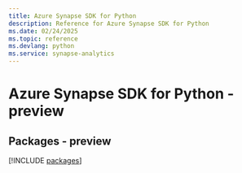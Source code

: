 ```yaml
---
title: Azure Synapse SDK for Python
description: Reference for Azure Synapse SDK for Python
ms.date: 02/24/2025
ms.topic: reference
ms.devlang: python
ms.service: synapse-analytics
---
```

# Azure Synapse SDK for Python - preview
## Packages - preview
[!INCLUDE [packages](synapse-index.md)]